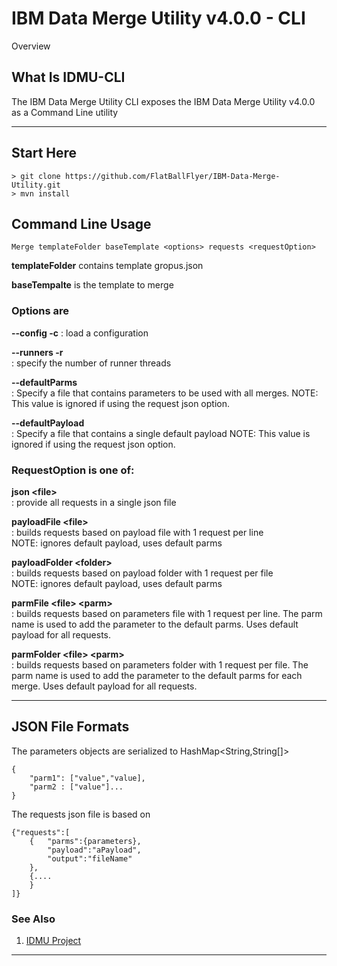 # IBM Data Merge Utility v4.0.0 - CLI

Overview

## What Is IDMU-CLI
The IBM Data Merge Utility CLI exposes the IBM Data Merge Utility v4.0.0 as a Command Line utility

---

## Start Here

```
> git clone https://github.com/FlatBallFlyer/IBM-Data-Merge-Utility.git
> mvn install
```

## Command Line Usage

```
Merge templateFolder baseTemplate <options> requests <requestOption>
```
__templateFolder__ contains template gropus.json
 
__baseTempalte__ is the template to merge 		

### Options are									
__--config -c__
: load a configuration 					
												
__--runners -r__									
: specify the number of runner threads		

__--defaultParms__								
: Specify a file that contains parameters to be used with all merges.
NOTE: This value is ignored if using the request json option.

__--defaultPayload__								
: Specify a file that contains a single default payload
NOTE: This value is ignored if using the request json option. 							
												
### RequestOption is one of:

__json &lt;file&gt;__							
: provide all requests in a single json file
		
__payloadFile &lt;file&gt;__					
: builds requests based on payload file with 1 request per line			
NOTE: ignores default payload, uses default parms
							
__payloadFolder &lt;folder&gt;__				
: builds requests based on payload folder with 1 request per file			
NOTE: ignores default payload, uses default parms
							
__parmFile &lt;file&gt; &lt;parm&gt;__ 				
: builds requests based on parameters file with 1 request per line.
The parm name is used to add the parameter to the default parms.
Uses default payload for all requests.			
							
__parmFolder &lt;file&gt; &lt;parm&gt;__				
: builds requests based on parameters folder with 1 request per file.
The parm name is used to add the parameter to the default parms for each merge.
Uses default payload for all requests.			

---

## JSON File Formats
The parameters objects are serialized to HashMap<String,String[]>

```
{
	"parm1": ["value","value], 
	"parm2 : ["value"]...
}
```

The requests json file is based on
```
{"requests":[
	{	"parms":{parameters}, 
		"payload":"aPayload", 
		"output":"fileName"
	},
	{....
	}
]}
```
 	
### See Also
1. [IDMU Project](https://github.com/FlatBallFlyer/IBM-Data-Merge-Utility)

---